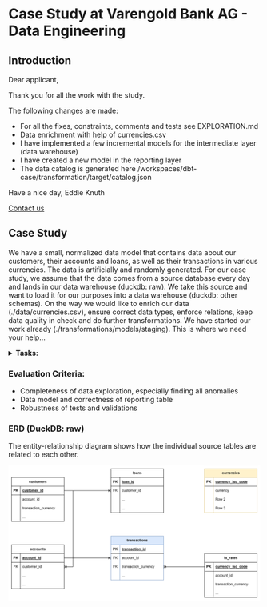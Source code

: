 # Case Study at Varengold Bank AG - Data Engineering

## Introduction

Dear applicant,

Thank you for all the work with the study.

The following changes are made:
- For all the fixes, constraints, comments and tests see EXPLORATION.md
- Data enrichment with help of currencies.csv
- I have implemented a few incremental models for the intermediate layer (data warehouse)
- I have created a new model in the reporting layer
- The data catalog is generated here /workspaces/dbt-case/transformation/target/catalog.json

Have a nice day,
Eddie Knuth

[Contact us](mailto:eddie.knuth@t-online.de)

## Case Study

We have a small, normalized data model that contains data about our customers, their accounts and loans, as well as
their transactions in various currencies. The data is artificially and randomly generated. For our case study, we assume
that the data comes from a source database every day and lands in our data warehouse (duckdb: raw). We take this source
and want to load it for our purposes into a data warehouse (duckdb: other schemas). On the way we would like to enrich
our data (./data/currencies.csv), ensure correct data types, enforce relations, keep data quality in check and do
further transformations. We have started our work already (./transformations/models/staging). This is where we need your
help...

<details>
<summary> <b> Tasks: </b> </summary>

**Setup:**

1. [X] Please create a repository and commit this content (or clone and change remote)
2. [X] Start running the devcontainer and set up your remote connection

**Exploration:**

- [X] Please showcase an exploration of the provided data and your findings

**Data Loading / Transformation:**

- [X] Please load the provided CSV file to enrich our data
- [X] Please create a materialized table into the reporting schema, that sums up all transactions in EUR (Euro) per
  customer, account, branch and date. To simplify everything, the provided exchange rate table should be used for all
  dates.

**Data Quality / Testing:**

- [X] Please make use of tests. Use dbt's testing functionality to ensure integrity of your models and check for data
  anomalies.

**Data Catalog:**

- [X] Please generate a data catalog

**Submission:**

- [ ] Please send us a link to your repository

</details>

### Evaluation Criteria:

- Completeness of data exploration, especially finding all anomalies
- Data model and correctness of reporting table
- Robustness of tests and validations

### ERD (DuckDB: raw)

The entity-relationship diagram shows how the individual source tables are related to each other.

<img src="docs/erd.png">

